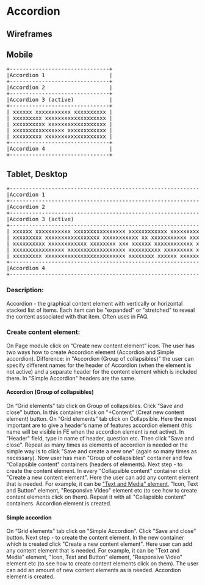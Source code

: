 # **Accordion**

## Wireframes

## Mobile


<pre>
+-------------------------------+
|Accordion 1                    |
+-------------------------------+
|Accordion 2                    |
+-------------------------------+
|Accordion 3 (active)           |
+-------------------------------+
| xxxxxx xxxxxxxxxxx xxxxxxxxxx |
| xxxxxxxxx xxxxxxxxxxxxxxxxxxx |
| xxxxxxxxxx xxxxxxxxxxxxxxxxxx |
| xxxxxxxxxxxxxxxx xxxxxxxxxxxx |
| xxxxxxxxx xxxxxxxxxxxxxxxxxxx |
+-------------------------------+
|Accordion 4                    |
+-------------------------------+
</pre>

## Tablet, Desktop

<pre>
+--------------------------------------------------------------------------------+
|Accordion 1                                                                     |
+--------------------------------------------------------------------------------+
|Accordion 2                                                                     |
+--------------------------------------------------------------------------------+
|Accordion 3 (active)                                                            |
+--------------------------------------------------------------------------------+
| xxxxxx xxxxxxxxxxx xxxxxxxxxxxxxxxx xxxxxxxxxxxx xxxxxxxxxxxxxxxx xxxxxxxxxxx  |
| xxxxxxxxx xxxxxxxxxxxxxxxxx xxxxxxxxxxx xx xxxxxxxxxxx xxxxxxxxxxxxxxxxxxxxxxx |
| xxxxxxxxxx xxxxxxxxxxxx xxxxxxxx xxx xxxxxx xxxxxxxxxxxx xxxxxxxxxxxxxxxxxxxxx |
| xxxxxxxxxxxxxxxx xxxxxxxxxxxxxxxxxx xxxxxxxxxx xxxxxxxxx xxxxxxxxxxxxxxxxxxx   |
| xxxxxxxxx xxxxxxxxxxxxxxxxxxxxxxxxx xxxxxxxx xxxxxx xxxxxxxxxxxxx xxxxxx xxxxx |
+--------------------------------------------------------------------------------+
|Accordion 4                                                                     |
+--------------------------------------------------------------------------------+
</pre>

### Description: 
Accordion  - the graphical content element with vertically or horizontal stacked list of items. Each item can be "expanded" or "stretched" to reveal the content associated with that item. Often uses in FAQ. 

### Create content element:
On Page module click on “Create new content element” icon. The user has two ways how to create Accordion element (Accordion and Simple accordion). Difference: in "Accordion (Group of collapsibles)" the user can specify different names for the header of Accordion (when the element is not active) and a separate header for the content element which is included there. In "Simple Accordion" headers are the same. 
#### Accordion (Group of collapsibles) 
On “Grid elements” tab click on Group of collapsibles. Click "Save and close" button.  In this container click on "+Content" (Creat new content element) button. On “Grid elements” tab click on Collapsible. Here the most important are to give a header's name of features accordion element (this name will be visible in FE when the accordion element is not active). In "Header" field, type in name of header, question etc. Then click "Save and close". Repeat as many times as elements of accordion is needed or the simple way is to click "Save and create a new one" (again so many times as necessary). Now user has main "Group of collapsibles" container and few "Collapsible content" containers (headers of elements). Next step - to create the content element. In every "Collapsible content" container click "Create a new content element".  Here the user can add any content element that is needed. For example, it can be ["Text and Media" element](./text-media.md), "Icon, Text and Button" element, "Responsive Video" element etc (to see how to create content elements click on them). Repeat it with all "Collapsible content" containers. Accordion element is created. 
#### Simple accordion 
On “Grid elements” tab click on "Simple Accordion". Click "Save and close" button. Next step - to create the content element. In the new container which is created click "Create a new content element".  Here user can add any content element that is needed. For example, it can be "Text and Media" element, "Icon, Text and Button" element, "Responsive Video" element etc (to see how to create content elements click on them). The user can add an amount of new content elements as is needed. Accordion element is created.    